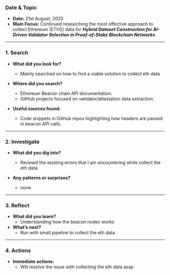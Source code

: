 ### Date & Topic

- **Date:** 21st August, 2025 
- **Main Focus:** Continued researching the most effective approach to collect Ethereum (ETH2) data for ***Hybrid Dataset Construction for AI-Driven Validator Selection in Proof-of-Stake Blockchain Networks***
---

### 1. Search

- **What did you look for?**  
  - Mainly searched on how to find a viable solution to collect eth data 

- **Where did you search?**  
  - Ethereum Beacon chain API documentation.
  - GitHub projects focused on validator/attestation data extraction.



- **Useful sources found:**  
  - Code snippets in GitHub repos highlighting how headers are passed in beacon API calls.

   

---

### 2. Investigate

- **What did you dig into?**  
  - Reviewd the existing errors that I am encountering while collect the eth data.

- **Any patterns or surprises?**  
  - none
   
---

### 3. Reflect

- **What did you learn?**  
  - Understanding how the beacon nodes works
- **What’s next?**  
  - Run with small pipeline to collect the eth data
  

---

### 4. Actions

- **Immediate actions:**  
  - Will resolve the issue with collecting the eth data asap 
  
